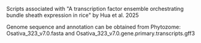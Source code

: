 Scripts associated with "A transcription factor ensemble orchestrating bundle sheath expression in rice" by Hua et al. 2025

Genome sequence and annotation can be obtained from Phytozome: Osativa_323_v7.0.fasta and Osativa_323_v7.0.gene.primary.transcripts.gff3

